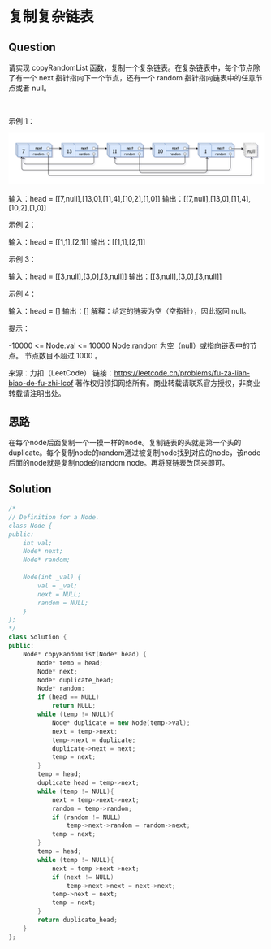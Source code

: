 # 复制复杂链表

## Question

请实现 copyRandomList 函数，复制一个复杂链表。在复杂链表中，每个节点除了有一个 next 指针指向下一个节点，还有一个 random 指针指向链表中的任意节点或者 null。

 

示例 1：

![](../img/Complex_Linked_List.png "Complex Linked List")

输入：head = [[7,null],[13,0],[11,4],[10,2],[1,0]]
输出：[[7,null],[13,0],[11,4],[10,2],[1,0]]

示例 2：



输入：head = [[1,1],[2,1]]
输出：[[1,1],[2,1]]

示例 3：



输入：head = [[3,null],[3,0],[3,null]]
输出：[[3,null],[3,0],[3,null]]

示例 4：

输入：head = []
输出：[]
解释：给定的链表为空（空指针），因此返回 null。
 

提示：

-10000 <= Node.val <= 10000
Node.random 为空（null）或指向链表中的节点。
节点数目不超过 1000 。

来源：力扣（LeetCode）
链接：https://leetcode.cn/problems/fu-za-lian-biao-de-fu-zhi-lcof
著作权归领扣网络所有。商业转载请联系官方授权，非商业转载请注明出处。

## 思路

在每个node后面复制一个一摸一样的node。复制链表的头就是第一个头的duplicate。每个复制node的random通过被复制node找到对应的node，该node后面的node就是复制node的random node。再将原链表改回来即可。


## Solution
```C++
/*
// Definition for a Node.
class Node {
public:
    int val;
    Node* next;
    Node* random;
    
    Node(int _val) {
        val = _val;
        next = NULL;
        random = NULL;
    }
};
*/
class Solution {
public:
    Node* copyRandomList(Node* head) {
        Node* temp = head;
        Node* next;
        Node* duplicate_head;
        Node* random;
        if (head == NULL)
            return NULL;
        while (temp != NULL){
            Node* duplicate = new Node(temp->val);
            next = temp->next;
            temp->next = duplicate;
            duplicate->next = next;
            temp = next;
        }
        temp = head;
        duplicate_head = temp->next;
        while (temp != NULL){
            next = temp->next->next;
            random = temp->random;
            if (random != NULL)
                temp->next->random = random->next;
            temp = next;
        }
        temp = head;
        while (temp != NULL){
            next = temp->next->next;
            if (next != NULL)
                temp->next->next = next->next;
            temp->next = next;
            temp = next;
        }
        return duplicate_head;
    }
};